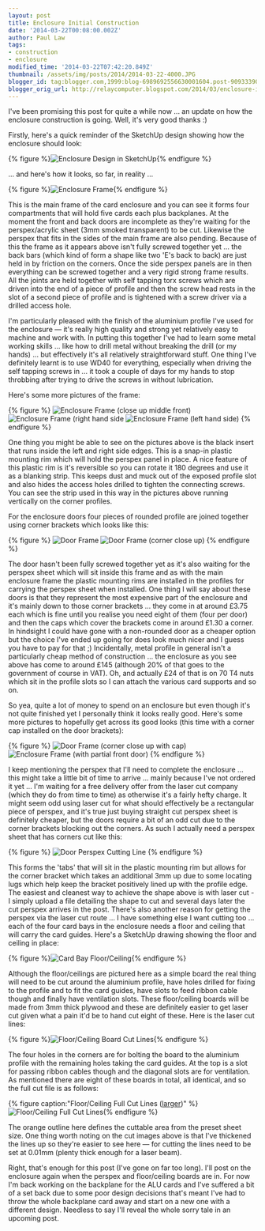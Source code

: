 ```yaml
---
layout: post
title: Enclosure Initial Construction
date: '2014-03-22T00:08:00.002Z'
author: Paul Law
tags:
- construction
- enclosure
modified_time: '2014-03-22T07:42:20.849Z'
thumbnail: /assets/img/posts/2014/2014-03-22-4000.JPG
blogger_id: tag:blogger.com,1999:blog-6989692556630001604.post-9093339016058087295
blogger_orig_url: http://relaycomputer.blogspot.com/2014/03/enclosure-initial-construction.html
---
```


I've been promising this post for quite a while now ... an update on 
how the enclosure construction is going. Well, it's very good thanks :)

Firstly, here's a quick reminder of the SketchUp design showing how 
the enclosure should look:

{% figure %}![Enclosure Design in SketchUp](/assets/img/posts/2014/2014-03-22-0000.png){% endfigure %}

... and 
here's how it looks, so far, in reality ...

{% figure %}![Enclosure Frame](/assets/img/posts/2014/2014-03-22-0001.JPG){% endfigure %}

This is the main frame 
of the card enclosure and you can see it forms four compartments that will 
hold five cards each plus backplanes. At the moment the front and back doors 
are incomplete as they're waiting for the perspex/acrylic sheet (3mm smoked 
transparent) to be cut. Likewise the perspex that fits in the sides of the 
main frame are also pending. Because of this the frame as it appears above 
isn't fully screwed together yet ... the back bars (which kind of form a shape 
like two 'E's back to back) are just held in by friction on the corners. Once 
the side perspex panels are in then everything can be screwed together and a 
very rigid strong frame results. All the joints are held together with self 
tapping torx screws which are driven into the end of a piece of profile and 
then the screw head rests in the slot of a second piece of profile and is 
tightened with a screw driver via a drilled access hole.

I'm 
particularly pleased with the finish of the aluminium profile I've used for 
the enclosure — it's really high quality and strong yet relatively easy to 
machine and work with. In putting this together I've had to learn some metal 
working skills ... like how to drill metal without breaking the drill (or my 
hands) ... but effectively it's all relatively straightforward stuff. One 
thing I've definitely learnt is to use WD40 for everything, especially when 
driving the self tapping screws in ... it took a couple of days for my hands 
to stop throbbing after trying to drive the screws in without lubrication.

Here's some more pictures of the frame:

{% figure %}
![Enclosure Frame (close up middle front)](/assets/img/posts/2014/2014-03-22-0002.jpg)
![Enclosure Frame (right hand side](/assets/img/posts/2014/2014-03-22-0003.jpg)
![Enclosure Frame (left hand side)](/assets/img/posts/2014/2014-03-22-0004.jpg)
{% endfigure %}

One 
thing you might be able to see on the pictures above is the black insert that 
runs inside the left and right side edges. This is a snap-in plastic mounting 
rim which will hold the perspex panel in place. A nice feature of this plastic 
rim is it's reversible so you can rotate it 180 degrees and use it as a 
blanking strip. This keeps dust and muck out of the exposed profile slot and 
also hides the access holes drilled to tighten the connecting screws. You can 
see the strip used in this way in the pictures above running vertically on the 
corner profiles.

For the enclosure doors four pieces of rounded 
profile are joined together using corner brackets which looks like this:

{% figure %}
![Door Frame](/assets/img/posts/2014/2014-03-22-0005.JPG)
![Door Frame (corner close up)](/assets/img/posts/2014/2014-03-22-0006.JPG)
{% endfigure %}

The door 
hasn't been fully screwed together yet as it's also waiting for the perspex 
sheet which will sit inside this frame and as with the main enclosure frame 
the plastic mounting rims are installed in the profiles for carrying the 
perspex sheet when installed. One thing I will say about these doors is that 
they represent the most expensive part of the enclosure and it's mainly down 
to those corner brackets ... they come in at around £3.75 each which is fine 
until you realise you need eight of them (four per door) and then the caps 
which cover the brackets come in around £1.30 a corner. In hindsight I could 
have gone with a non-rounded door as a cheaper option but the choice I've 
ended up going for does look much nicer and I guess you have to pay for that 
;) Incidentally, metal profile in general isn't a particularly cheap method of 
construction ... the enclosure as you see above has come to around £145 
(although 20% of that goes to the government of course in VAT). Oh, and 
actually £24 of that is on 70 T4 nuts which sit in the profile slots so I can 
attach the various card supports and so on.

So yea, quite a lot of 
money to spend on an enclosure but even though it's not quite finished yet I 
personally think it looks really good. Here's some more pictures to hopefully 
get across its good looks   (this time with a corner cap installed on the door 
brackets):

{% figure %}
![Door Frame (corner close up with cap)](/assets/img/posts/2014/2014-03-22-0007.JPG)
![Enclosure Frame (with partial front door)](/assets/img/posts/2014/2014-03-22-0008.JPG)
{% endfigure %}

I keep mentioning the perspex that I'll need to complete the 
enclosure ... this might take a little bit of time to arrive ... mainly 
because I've not ordered it yet ... I'm waiting for a free delivery offer from 
the laser cut company (which they do from time to time) as otherwise it's a 
fairly hefty charge. It might seem odd using laser cut for what should 
effectively be a rectangular piece of perspex, and it's true just buying 
straight cut perspex sheet is definitely cheaper, but the doors require a bit 
of an odd cut due to the corner brackets blocking out the corners. As such I 
actually need a perspex sheet that has corners cut like this:

{% figure %}
![Door Perspex Cutting Line](/assets/img/posts/2014/2014-03-22-0009.png)
{% endfigure %}

This forms the 'tabs' that will sit 
in the plastic mounting rim but allows for the corner bracket which takes an 
additional 3mm up due to some locating lugs which help keep the bracket 
positively lined up with the profile edge. The easiest and cleanest way to 
achieve the shape above is with laser cut - I simply upload a file detailing 
the shape to cut and several days later the cut perspex arrives in the post. 
There's also another reason for getting the perspex via the laser cut route 
... I have something else I want cutting too ... each of the four card bays in 
the enclosure needs a floor and ceiling that will carry the card guides. 
Here's a SketchUp drawing showing the floor and ceiling in place:

{% figure %}![Card Bay Floor/Ceiling](/assets/img/posts/2014/2014-03-22-0010.png){% endfigure %}

Although the 
floor/ceilings are pictured here as a simple board the real thing will need to 
be cut around the aluminium profile, have holes drilled for fixing to the 
profile and to fit the card guides, have slots to feed ribbon cable though and 
finally have ventilation slots. These floor/ceiling boards will be made from 
3mm thick plywood and these are definitely easier to get laser cut given what 
a pain it'd be to hand cut eight of these. Here is the laser cut lines:

{% figure %}![Floor/Ceiling Board Cut Lines](/assets/img/posts/2014/2014-03-22-0011.png){% endfigure %}

The four 
holes in the corners are for bolting the board to the aluminium profile with 
the remaining holes taking the card guides. At the top is a slot for passing 
ribbon cables though and the diagonal slots are for ventilation. As mentioned 
there are eight of these boards in total, all identical, and so the full cut 
file is as follows:

{% figure caption:"Floor/Ceiling Full Cut Lines ([larger](/assets/img/posts/2014/2014-03-22-1000.png))" %}![Floor/Ceiling Full Cut Lines](/assets/img/posts/2014/2014-03-22-0012.png){% endfigure %}

The orange 
outline here defines the cuttable area from the preset sheet size. One thing 
worth noting on the cut images above is that I've thickened the lines up so 
they're easier to see here — for cutting the lines need to be set at 0.01mm 
(plenty thick enough for a laser beam).

Right, that's enough for 
this post (I've gone on far too long). I'll post on the enclosure again when 
the perspex and floor/ceiling boards are in. For now I'm back working on the 
backplane for the ALU cards and I've suffered a bit of a set back due to some 
poor design decisions that's meant I've had to throw the whole backplane card 
away and start on a new one with a different design. Needless to say I'll 
reveal the whole sorry tale in an upcoming post. 